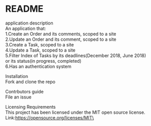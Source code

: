 # README

application description\
An application that:\
1.Create an Order and its comments, scoped to a site\
2.Update an Order and its comment, scoped to a site\
3.Create a Task, scoped to a site\
4.Update a Task, scoped to a site\
5.Filter Index of Tasks by its deadlines(December 2018, June 2018)\
or its status(in progress, completed)\
6.Has an authentication system


Installation\
Fork and clone the repo

Contrbutors guide\
File an issue

Licensing Requirements\
This project has been licensed under the MIT open source license. 
    Link:https://opensource.org/licenses/MIT\

